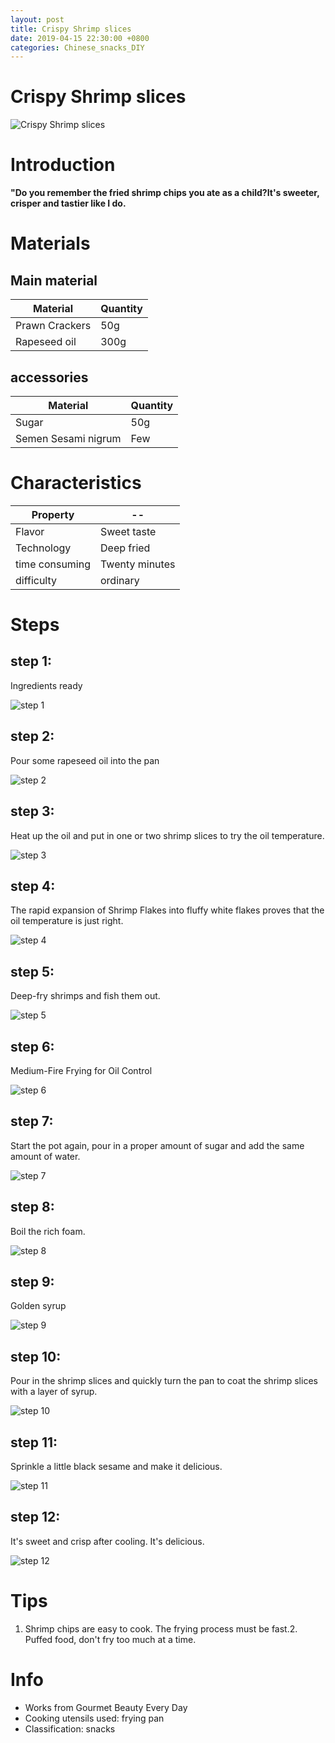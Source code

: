 ```yaml
---
layout: post
title: Crispy Shrimp slices
date: 2019-04-15 22:30:00 +0800
categories: Chinese_snacks_DIY
---
```


# Crispy Shrimp slices

![Crispy Shrimp slices]({{site.baseurl}}/img/423297/423297.jpg)

# Introduction

**"Do you remember the fried shrimp chips you ate as a child?It's sweeter, crisper and tastier like I do.**

# Materials


## Main material

Material|Quantity
--|--
Prawn Crackers|50g
Rapeseed oil|300g

## accessories

Material|Quantity
--|--
Sugar|50g
Semen Sesami nigrum|Few

# Characteristics

Property|--
--|--
Flavor|Sweet taste
Technology|Deep fried
time consuming|Twenty minutes
difficulty|ordinary

# Steps

## step 1:

Ingredients ready

![step 1]({{site.baseurl}}/img/423297/1.jpg)

## step 2:

Pour some rapeseed oil into the pan

![step 2]({{site.baseurl}}/img/423297/2.jpg)

## step 3:

Heat up the oil and put in one or two shrimp slices to try the oil temperature.

![step 3]({{site.baseurl}}/img/423297/3.jpg)

## step 4:

The rapid expansion of Shrimp Flakes into fluffy white flakes proves that the oil temperature is just right.

![step 4]({{site.baseurl}}/img/423297/4.jpg)

## step 5:

Deep-fry shrimps and fish them out.

![step 5]({{site.baseurl}}/img/423297/5.jpg)

## step 6:

Medium-Fire Frying for Oil Control

![step 6]({{site.baseurl}}/img/423297/6.jpg)

## step 7:

Start the pot again, pour in a proper amount of sugar and add the same amount of water.

![step 7]({{site.baseurl}}/img/423297/7.jpg)

## step 8:

Boil the rich foam.

![step 8]({{site.baseurl}}/img/423297/8.jpg)

## step 9:

Golden syrup

![step 9]({{site.baseurl}}/img/423297/9.jpg)

## step 10:

Pour in the shrimp slices and quickly turn the pan to coat the shrimp slices with a layer of syrup.

![step 10]({{site.baseurl}}/img/423297/10.jpg)

## step 11:

Sprinkle a little black sesame and make it delicious.

![step 11]({{site.baseurl}}/img/423297/11.jpg)

## step 12:

It's sweet and crisp after cooling. It's delicious.

![step 12]({{site.baseurl}}/img/423297/12.jpg)

# Tips

1. Shrimp chips are easy to cook. The frying process must be fast.2. Puffed food, don't fry too much at a time.

# Info

- Works from Gourmet Beauty Every Day
- Cooking utensils used: frying pan
- Classification: snacks